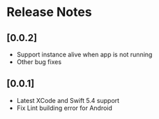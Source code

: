 # Release Notes

## [0.0.2]

- Support instance alive when app is not running
- Other bug fixes

## [0.0.1]

- Latest XCode and Swift 5.4 support
- Fix Lint building error for Android